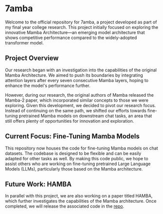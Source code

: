 # 7amba
Welcome to the official repository for 7amba, a project developed as part of my final year college research. This project initially focused on exploring the innovative Mamba Architecture—an emerging model architecture that shows competitive performance compared to the widely-adopted transformer model.

## Project Overview
Our research began with an investigation into the capabilities of the original Mamba Architecture. We aimed to push its boundaries by integrating attention layers after every seven consecutive Mamba layers, hoping to enhance the model's performance further.

However, during our research, the original authors of Mamba released the Mamba-2 paper, which incorporated similar concepts to those we were exploring. Given this development, we decided to pivot our research focus. Instead of continuing on the same path, we shifted our efforts towards fine-tuning pretrained Mamba models on downstream chat tasks, an area that still offers plenty of opportunities for innovation and exploration.

## Current Focus: Fine-Tuning Mamba Models
This repository now houses the code for fine-tuning Mamba models on chat datasets. The codebase is designed to be flexible and can be easily adapted for other tasks as well. By making this code public, we hope to assist others who are working on fine-tuning pretrained Large Language Models (LLMs), particularly those based on the Mamba architecture.

## Future Work: HAMBA
In parallel with this project, we are also working on a paper titled HAMBA, which further investigates the capabilities of the Mamba architecture. Once completed, we will release the associated code in the [repo](https://github.com/AssistantsLab/HAMBA).

